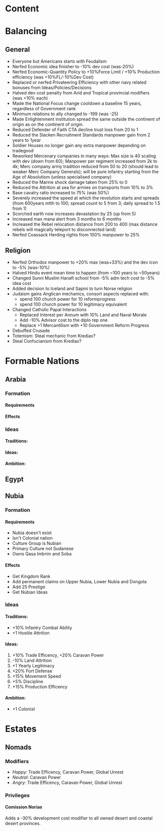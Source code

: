 # Content

# Balancing
## General
- Everyone but Americans starts with Feudalism
- Nerfed Economic idea finisher to -10% dev cost (was-20%)
- Nerfed Economic-Quantity Policy to +10%Force Limit / +10% Production efficiency (was +10%FL/-10%Dev Cost)
- Replaced or nerfed Privateering Efficiency with other navy related bonuses from Ideas/Policies/Decisions
- Halved dev cost penalty from Arid and Tropical provincial modifiers (was +10% each)
- Made the National Focus change cooldown a baseline 15 years, regardless of Government rank
- Minimum relations to ally changed to -199 (was -25)
- Made Enlightenment institution spread the same outside the continent of origin as on the continent of origin.
- Reduced Defender of Faith CTA decline trust loss from 20 to 1
- Reduced the Slacken Recruitment Standards manpower gain from 2 years to 1year
- Soldier Houses no longer gain any extra manpower depending on tradegood
- Reworked Mercenary companies in many ways: Max size is 40 scaling with dev (down from 60); Manpower per regiment increased from 2k to 4k; Merc company army tradition reduced from 50 to 20 (should lead to weaker Merc Company Generals); will be pure infantry starting from the Age of Absolutism (unless specialised company)
- Reduced the Marine shock damage taken from 25% to 0
- Reduced the Attrition at sea for armies on transports from 10% to 3%
- Base cavalry ratio increased to 75% (was 50%)
- Severely increased the speed at which the revolution starts and spreads (from 600years mtth to 100; spread count to 5 from 3; daily spread to 1.5 from 1)
- Scorched earth now increases devastation by 25 (up from 5)
- Increased max mana alert from 3 months to 6 months
- Increased the Rebel relocation distance from 200 to 400 (max distance rebels will magically teleport to disconnected land)
- Nerfed Coassack Herding rights from 100% manpower to 25%

## Religion
- Nerfed Orthodox manpower to +20% max (was+33%) and the dev icon to -5% (was-10%)
- Halved Hindu event mean time to happen (from ~100 years to ~50years)
- Changed Sunni Muslim Hanafi school from -5% adm tech cost to -5% idea cost
- Added decision to Iceland and Sapmi to turn Norse religion
- Judaism gains Anglican mechanics, consort aspects replaced with:
  - spend 100 church power for 10 reformprogress
  - spend 100 church power for 10 legitimacy equivalent
- Changed Catholic Papal Interactions
  - Replaced Interest per Annum with 10% Land and Naval Morale
  - Add -10% Advisor cost to the diplo rep one
  - Replace +1 Mercantilism with +10 Government Reform Progress
- Debuffed Crusade
- Totemism: Steal mechanic from Krediax?
- Steal Confucianism from Krediax?

# Formable Nations

## Arabia
### Formation
#### Requirements


#### Effects


### Ideas 
#### Traditions:


#### Ideas:


#### Ambition:



## Egypt

## Nubia
### Formation
#### Requirements
- Nubia doesn't exist
- Isn't Colonial nation
- Culture Group is Nubian
- Primary Culture not Sudanese
- Owns Qasa Imbrim and Soba

#### Effects
- Get Kingdom Rank
- Add permanent claims on Upper Nubia, Lower Nubia and Dongola
- Add 25 Prestige
- Get Nubian Ideas

### Ideas 
#### Traditions:
- +10% Infantry Combat Ability
- +1 Hostile Attrition

#### Ideas:
1. +10% Trade Efficency, +20% Caravan Power
2. -10% Land Attrition
3. +1 Yearly Legitimacy
4. +20% Fort Defense
5. +15% Movement Speed
6. +5% Discipline
7. +15% Production Efficency

#### Ambition:
- +1 Colonist


# Estates
## Nomads
### Modifiers
- *Happy:* Trade Efficency, Caravan Power, Global Unrest
- *Neutral:* Caravan Power
- *Angry:* Trade Efficency, Caravan Power, Global Unrest
### Privileges
#### Comission Norias
Adds a -30% development cost modifier to all owned desert and coastal desert provinces.
